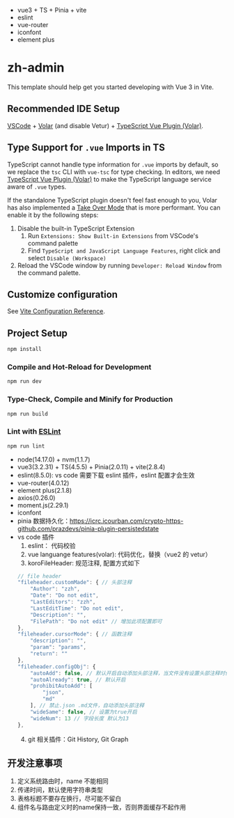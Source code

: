 * vue3 + TS + Pinia + vite
* eslint
* vue-router
* iconfont
* element plus


# zh-admin

This template should help get you started developing with Vue 3 in Vite.

## Recommended IDE Setup

[VSCode](https://code.visualstudio.com/) + [Volar](https://marketplace.visualstudio.com/items?itemName=johnsoncodehk.volar) (and disable Vetur) + [TypeScript Vue Plugin (Volar)](https://marketplace.visualstudio.com/items?itemName=johnsoncodehk.vscode-typescript-vue-plugin).

## Type Support for `.vue` Imports in TS

TypeScript cannot handle type information for `.vue` imports by default, so we replace the `tsc` CLI with `vue-tsc` for type checking. In editors, we need [TypeScript Vue Plugin (Volar)](https://marketplace.visualstudio.com/items?itemName=johnsoncodehk.vscode-typescript-vue-plugin) to make the TypeScript language service aware of `.vue` types.

If the standalone TypeScript plugin doesn't feel fast enough to you, Volar has also implemented a [Take Over Mode](https://github.com/johnsoncodehk/volar/discussions/471#discussioncomment-1361669) that is more performant. You can enable it by the following steps:

1. Disable the built-in TypeScript Extension
    1) Run `Extensions: Show Built-in Extensions` from VSCode's command palette
    2) Find `TypeScript and JavaScript Language Features`, right click and select `Disable (Workspace)`
2. Reload the VSCode window by running `Developer: Reload Window` from the command palette.

## Customize configuration

See [Vite Configuration Reference](https://vitejs.dev/config/).

## Project Setup

```sh
npm install
```

### Compile and Hot-Reload for Development

```sh
npm run dev
```

### Type-Check, Compile and Minify for Production

```sh
npm run build
```

### Lint with [ESLint](https://eslint.org/)

```sh
npm run lint
```
- node(14.17.0) + nvm(1.1.7)
- vue3(3.2.31) + TS(4.5.5) + Pinia(2.0.11) + vite(2.8.4)
- eslint(8.5.0): vs code 需要下载 eslint 插件，eslint 配置才会生效
- vue-router(4.0.12)
- element plus(2.1.8)
- axios(0.26.0)
- moment.js(2.29.1)
- iconfont
- pinia 数据持久化：https://icrc.icourban.com/crypto-https-github.com/prazdevs/pinia-plugin-persistedstate
- vs code 插件
  1. eslint： 代码校验
  2. vue languange features(volar): 代码优化，替换（vue2 的 vetur）
  3. koroFileHeader: 规范注释, 配置方式如下
  ```javascript
  // file header
  "fileheader.customMade": { // 头部注释
      "Author": "zzh",
      "Date": "Do not edit",
      "LastEditors": "zzh",
      "LastEditTime": "Do not edit",
      "Description": "",
      "FilePath": "Do not edit" // 增加此项配置即可
  },
  "fileheader.cursorMode": { // 函数注释
      "description": "",
      "param": "params",
      "return": ""
  },
  "fileheader.configObj": {
      "autoAdd": false, // 默认开启自动添加头部注释，当文件没有设置头部注释时保存会自动添加
      "autoAlready": true, // 默认开启
      "prohibitAutoAdd": [
          "json",
          "md"
      ], // 禁止.json .md文件，自动添加头部注释
      "wideSame": false, // 设置为true开启
      "wideNum": 13 // 字段长度 默认为13
  },
  ```
  4. git 相关插件：Git History, Git Graph

## 开发注意事项

1. 定义系统路由时，name 不能相同
2. 传递时间，默认使用字符串类型
3. 表格标题不要存在换行，尽可能不留白
4. 组件名与路由定义时的name保持一致，否则界面缓存不起作用


